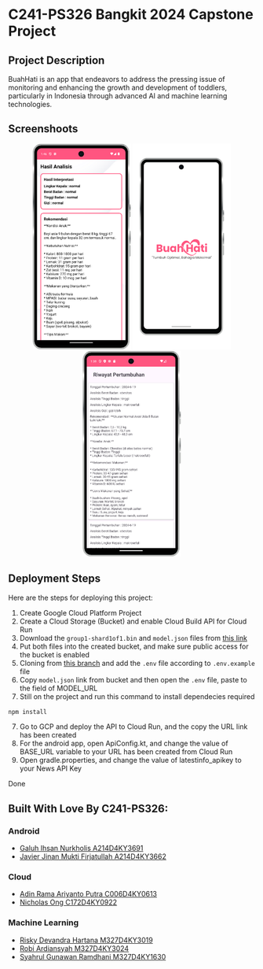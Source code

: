 # C241-PS326 Bangkit 2024 Capstone Project

## Project Description

BuahHati is an app that endeavors to address the pressing issue of monitoring and enhancing the growth and development of toddlers, particularly in Indonesia through advanced AI and machine learning technologies.

## Screenshoots

<div>
  <p align="center">
    <img src="Images/Analysis.png" width="200">
    <img src="Images/Home.png" width="200">
    <img src="Images/History.png" width="200">
  </p>
</div>

## Deployment Steps

Here are the steps for deploying this project:

1. Create Google Cloud Platform Project
2. Create a Cloud Storage (Bucket) and enable Cloud Build API for Cloud Run
3. Download the `group1-shard1of1.bin` and `model.json` files from [this link](https://github.com/syagura/Project-Based-Buah-Hati/tree/ml-develop-1/MLP/model/tfjs_model)
4. Put both files into the created bucket, and make sure public access for the bucket is enabled
5. Cloning from [this branch](https://github.com/syagura/Project-Based-Buah-Hati/tree/cc-dev) and add the `.env` file according to `.env.example` file
6. Copy `model.json` link from bucket and then open the `.env` file, paste to the field of MODEL_URL
7. Still on the project and run this command to install dependecies required

```sh
npm install
```

7. Go to GCP and deploy the API to Cloud Run, and the copy the URL link has been created
8. For the android app, open ApiConfig.kt, and change the value of BASE_URL variable to your URL has been created from Cloud Run
9. Open gradle.properties, and change the value of latestinfo_apikey to your News API Key

Done

## Built With Love By C241-PS326:

### Android

- [Galuh Ihsan Nurkholis A214D4KY3691](https://github.com/luhihsan)
- [Javier Jinan Mukti Firjatullah A214D4KY3662](https://github.com/javierjinan22)

### Cloud

- [Adin Rama Ariyanto Putra C006D4KY0613](https://github.com/adinrama)
- [Nicholas Ong C172D4KY0922](https://github.com/ni-cho-las-ong)

### Machine Learning

- [Risky Devandra Hartana M327D4KY3019](https://github.com/riskydevandra)
- [Robi Ardiansyah M327D4KY3024](https://github.com/robiardian)
- [Syahrul Gunawan Ramdhani M327D4KY1630](https://github.com/syagura)
